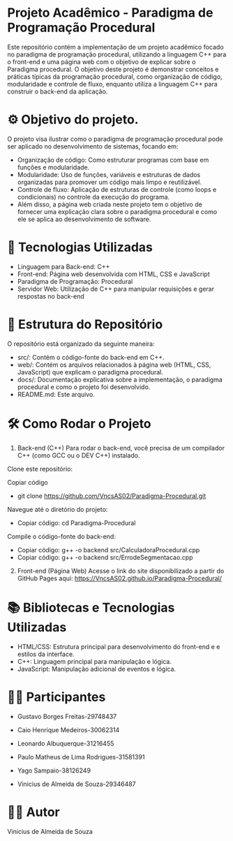 # Projeto Acadêmico - Paradigma de Programação Procedural

Este repositório contém a implementação de um projeto acadêmico focado no paradigma de programação procedural, utilizando a linguagem C++ para o front-end e uma página web com o objetivo de explicar sobre o Paradigma procedural. O objetivo deste projeto é demonstrar conceitos e práticas típicas da programação procedural, como organização de código, modularidade e controle de fluxo, enquanto utiliza a linguagem C++ para construir o back-end da aplicação.


# ⚙️ Objetivo do projeto.

O projeto visa ilustrar como o paradigma de programação procedural pode ser aplicado no desenvolvimento de sistemas, focando em:

* Organização de código: Como estruturar programas com base em funções e modularidade.
* Modularidade: Uso de funções, variáveis e estruturas de dados organizadas para promover um código mais limpo e reutilizável.
* Controle de fluxo: Aplicação de estruturas de controle (como loops e condicionais) no controle da execução do programa.
* Além disso, a página web criada neste projeto tem o objetivo de fornecer uma explicação clara sobre o paradigma procedural e como ele se aplica ao desenvolvimento de software.

# 🚀 Tecnologias Utilizadas

* Linguagem para Back-end: C++
* Front-end: Página web desenvolvida com HTML, CSS e JavaScript
* Paradigma de Programação: Procedural
* Servidor Web: Utilização de C++ para manipular requisições e gerar respostas no back-end

# 📂 Estrutura do Repositório

O repositório está organizado da seguinte maneira:

* src/: Contém o código-fonte do back-end em C++.
* web/: Contém os arquivos relacionados à página web (HTML, CSS, JavaScript) que explicam o paradigma procedural.
* docs/: Documentação explicativa sobre a implementação, o paradigma procedural e como o projeto foi desenvolvido.
* README.md: Este arquivo.

# 🛠 Como Rodar o Projeto

1. Back-end (C++)
Para rodar o back-end, você precisa de um compilador C++ (como GCC ou o DEV C++) instalado.

Clone este repositório:

Copiar código
* git clone https://github.com/VncsAS02/Paradigma-Procedural.git

Navegue até o diretório do projeto:

* Copiar código: cd Paradigma-Procedural

Compile o código-fonte do back-end:

* Copiar código: g++ -o backend src/CalculadoraProcedural.cpp
* Copiar código: g++ -o backend src/ErrodeSegmentacao.cpp

2. Front-end (Página Web)
Acesse o link do site disponibilizado a partir do GitHub Pages aqui: https://VncsAS02.github.io/Paradigma-Procedural/

# 📚 Bibliotecas e Tecnologias Utilizadas

* HTML/CSS: Estrutura principal para desenvolvimento do front-end e e estilos da interface.
* C++: Linguagem principal para manipulação e lógica.
* JavaScript: Manipulação adicional de eventos e lógica.

# 🧑‍💻 Participantes
* Gustavo Borges Freitas-29748437

* Caio Henrique Medeiros-30062314

* Leonardo Albuquerque-31216455

* Paulo Matheus de Lima Rodrigues-31581391

* Yago Sampaio-38126249

* Vinicius de Almeida de Souza-29346487
  
# 🧙‍♂️ Autor

Vinicius de Almeida de Souza
